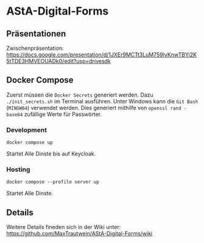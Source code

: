# AStA-Digital-Forms

## Präsentationen

Zwischenpräsentation: https://docs.google.com/presentation/d/1JXEr9MCTt3LuM759lyKnwTBYi2K5tTDE3HMVEOUADk0/edit?usp=drivesdk

## Docker Compose

Zuerst müssen die `Docker Secrets` generiert werden.
Dazu `./init_secrets.sh` im Terminal ausführen. Unter Windows kann die `Git Bash` (`MINGW64`) verwendet werden.
Dies generiert mithilfe von `openssl rand -base64` zufällige Werte für Passwörter.

### Development

```
docker compose up
```
Startet Alle Dinste bis auf Keycloak.

### Hosting

```
docker compose --profile server up
```
Startet Alle Dinste.

## Details

Weitere Details fineden sich in der Wiki unter: https://github.com/MaxTrautwein/AStA-Digital-Forms/wiki
